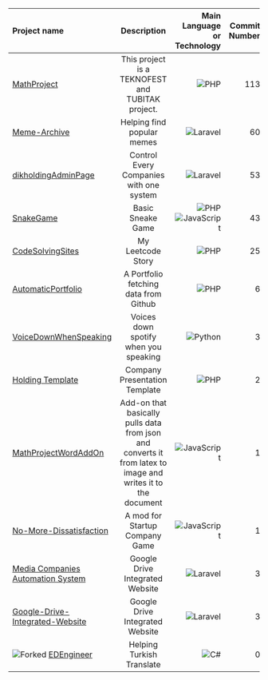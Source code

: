 <!--START_SECTION:ProjectsList-->
| Project name | Description | Main Language or Technology | Commit Number | STATE | STATUS |
| :--- | :----: | ---: | ---: | ---: | ---: |
| [MathProject](https://github.com/devmdeniz/MathProject) | This project is a TEKNOFEST and TUBITAK project. | ![PHP](https://img.shields.io/badge/php-%23777BB4.svg?style=for-the-badge&logo=php&logoColor=white) | 113 | PUBLIC | 🧮 |  |
| [Meme-Archive](https://github.com/devmdeniz/meme-archive) | Helping find popular memes | ![Laravel](https://img.shields.io/badge/laravel-%23FF2D20.svg?style=for-the-badge&logo=laravel&logoColor=white) | 60 | PUBLIC | 🛠 |  |
| [dikholdingAdminPage](https://github.com/devmdeniz/dikholdingAdminPage) | Control Every Companies with one system | ![Laravel](https://img.shields.io/badge/laravel-%23FF2D20.svg?style=for-the-badge&logo=laravel&logoColor=white) | 53 | PRIVATE | 🛠 |  |
| [SnakeGame](https://github.com/devmdeniz/snakegame) | Basic Sneake Game | ![PHP](https://img.shields.io/badge/php-%23777BB4.svg?style=for-the-badge&logo=php&logoColor=white) ![JavaScript](https://img.shields.io/badge/javascript-%23323330.svg?style=for-the-badge&logo=javascript&logoColor=%23F7DF1E) | 43 | PUBLIC | ☠️ |  |
| [CodeSolvingSites](https://github.com/devmdeniz/CodeSolvingSites) | My Leetcode Story | ![PHP](https://img.shields.io/badge/php-%23777BB4.svg?style=for-the-badge&logo=php&logoColor=white) | 25 | PUBLIC | 🧮 |  |
| [AutomaticPortfolio](https://github.com/devmdeniz/AutomaticPortfolio) | A Portfolio fetching data from Github | ![PHP](https://img.shields.io/badge/php-%23777BB4.svg?style=for-the-badge&logo=php&logoColor=white) | 6 | PUBLIC | 🧮 |  |
| [VoiceDownWhenSpeaking](https://github.com/devmdeniz/VoiceDownWhenSpeaking) | Voices down spotify when you speaking | ![Python](https://img.shields.io/badge/python-3670A0?style=for-the-badge&logo=python&logoColor=ffdd54) | 3 | PUBLIC | ☠️ |  |
| [Holding Template](https://github.com/devmdeniz/HoldingTemplate) | Company Presentation Template | ![PHP](https://img.shields.io/badge/php-%23777BB4.svg?style=for-the-badge&logo=php&logoColor=white) | 2 | PUBLIC | 🧮 |  |
| [MathProjectWordAddOn](https://github.com/devmdeniz/MathProjectWordAddOn) | Add-on that basically pulls data from json and converts it from latex to image and writes it to the document | ![JavaScript](https://img.shields.io/badge/javascript-%23323330.svg?style=for-the-badge&logo=javascript&logoColor=%23F7DF1E) | 1 | PUBLIC | ☠️ |  |
| [No-More-Dissatisfaction](https://github.com/devmdeniz/No-More-Dissatisfaction) | A mod for Startup Company Game | ![JavaScript](https://img.shields.io/badge/javascript-%23323330.svg?style=for-the-badge&logo=javascript&logoColor=%23F7DF1E) | 1 | PUBLIC | 🧮 |  |
| [Media Companies Automation System](https://github.com/devmdeniz/Media-Companies-Automation-System) | Google Drive Integrated Website | ![Laravel](https://img.shields.io/badge/laravel-%23FF2D20.svg?style=for-the-badge&logo=laravel&logoColor=white) | 3 | PRIVATE | 🧮 |  |
| [Google-Drive-Integrated-Website](https://github.com/devmdeniz/Google-Drive-Integrated-Website) | Google Drive Integrated Website | ![Laravel](https://img.shields.io/badge/laravel-%23FF2D20.svg?style=for-the-badge&logo=laravel&logoColor=white) | 3 | PRIVATE | 🧮 |  |
| ![Forked](https://img.shields.io/badge/Forked-%235555FF.svg?style=for-the-badge&logo=Git&logoColor=white) [EDEngineer](https://github.com/devmdeniz/EDEngineer) | Helping Turkish Translate | ![C#](https://img.shields.io/badge/c%23-%23239120.svg?style=for-the-badge&logo=csharp&logoColor=white) | 0 | PUBLIC | ☠️ |  |

<!--END_SECTION:ProjectsList-->

